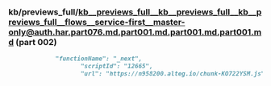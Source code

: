 ### kb/previews_full/kb__previews_full__kb__previews_full__kb__previews_full__flows__service-first__master-only@auth.har.part076.md.part001.md.part001.md.part001.md (part 002)

```md
             "functionName": "_next",
                    "scriptId": "12665",
                    "url": "https://n958200.alteg.io/chunk-KO722YSM.js",
 
```

```
